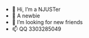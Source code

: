 - 👋 Hi, I’m a NJUSTer
- 👀 A newbie
- 💞️ I’m looking for new friends
- 📫 QQ 3303285049

<!---
zhangyuming-2023/zhangyuming-2023 is a ✨ special ✨ repository because its `README.md` (this file) appears on your GitHub profile.
You can click the Preview link to take a look at your changes.
--->
